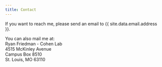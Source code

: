 ```yaml
---
title: Contact
---
```

If you want to reach me, please send an email to {{ site.data.email.address }}.

You can also mail me at:  
Ryan Friedman - Cohen Lab  
4515 McKinley Avenue  
Campus Box 8510  
St. Louis, MO 63110  
